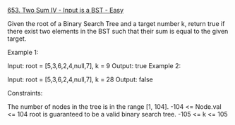 [653. Two Sum IV - Input is a BST - Easy](https://leetcode.com/problems/two-sum-iv-input-is-a-bst/)

Given the root of a Binary Search Tree and a target number k, return true if there exist two elements in the BST such that their sum is equal to the given target.

 

Example 1:


Input: root = [5,3,6,2,4,null,7], k = 9
Output: true
Example 2:


Input: root = [5,3,6,2,4,null,7], k = 28
Output: false
 

Constraints:

The number of nodes in the tree is in the range [1, 104].
-104 <= Node.val <= 104
root is guaranteed to be a valid binary search tree.
-105 <= k <= 105